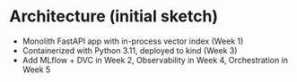 # Architecture (initial sketch)
- Monolith FastAPI app with in-process vector index (Week 1)
- Containerized with Python 3.11, deployed to kind (Week 3)
- Add MLflow + DVC in Week 2, Observability in Week 4, Orchestration in Week 5
